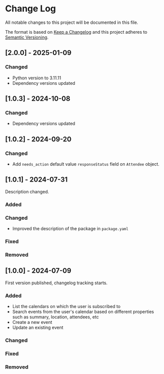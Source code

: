 # Change Log

All notable changes to this project will be documented in this file.

The format is based on [Keep a Changelog](https://keepachangelog.com/)
and this project adheres to [Semantic Versioning](https://semver.org/).

## [2.0.0] - 2025-01-09

### Changed

- Python version to 3.11.11
- Dependency versions updated

## [1.0.3] - 2024-10-08

### Changed

- Dependency versions updated

## [1.0.2] - 2024-09-20

### Changed

- Add `needs_action` default value `responseStatus` field on `Attendee` object.

## [1.0.1] - 2024-07-31

Description changed.

### Added

### Changed

- Improved the description of the package in `package.yaml`

### Fixed

### Removed

## [1.0.0] - 2024-07-09

First version published, changelog tracking starts.

### Added

- List the calendars on which the user is subscribed to
- Search events from the user's calendar based on different properties such as summary, location, attendees, etc
- Create a new event
- Update an existing event

### Changed

### Fixed

### Removed
